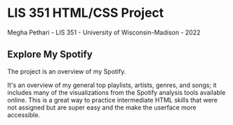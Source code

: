 # LIS 351 HTML/CSS Project
Megha Pethari - LIS 351 - University of Wisconsin-Madison - 2022

## Explore My Spotify
The project is an overview of my Spotify.

It's an overview of my general top playlists, artists, genres, and songs; it includes many of the visualizations from the Spotify analysis tools available online. This is a great way to practice intermediate HTML skills that were not assigned but are super easy and the make the userface more accessible.
